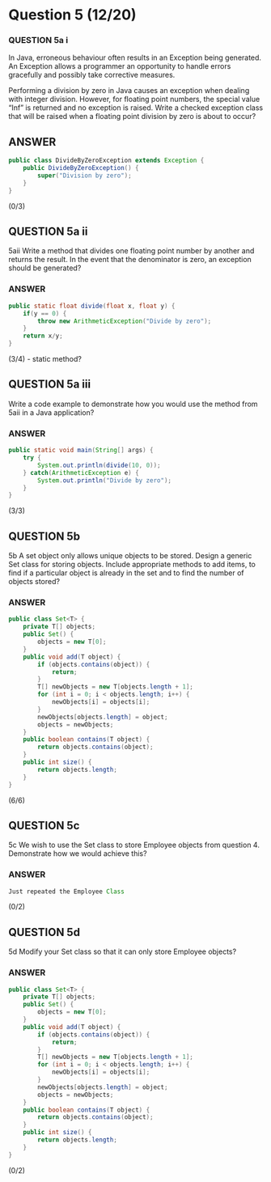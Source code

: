 # Question 5 (12/20)
### QUESTION 5a i
In Java, erroneous behaviour often results in an Exception being generated. An Exception allows a programmer an opportunity to handle errors gracefully and possibly take corrective measures.

Performing a division by zero in Java causes an exception when dealing with integer division. However, for floating point numbers, the special value “Inf” is returned and no exception is raised. Write a checked exception class that will be raised when a floating point division by zero is about to occur?

## ANSWER
```Java
public class DivideByZeroException extends Exception {
    public DivideByZeroException() {
        super("Division by zero");
    }
}
```

(0/3)

## QUESTION 5a ii
5aii Write a method that divides one floating point number by another and returns the result. In the event that the denominator is zero, an exception should be generated?

### ANSWER
```Java
public static float divide(float x, float y) {
    if(y == 0) {
        throw new ArithmeticException("Divide by zero");
    }
    return x/y;
}
```

(3/4) - static method?

## QUESTION 5a iii
Write a code example to demonstrate how you would use the method from 5aii in a Java application?

### ANSWER
```Java
public static void main(String[] args) {
    try {
        System.out.println(divide(10, 0));
    } catch(ArithmeticException e) {
        System.out.println("Divide by zero");
    }
}
```

(3/3)

## QUESTION 5b
5b A set object only allows unique objects to be stored. Design a generic Set class for storing objects. Include appropriate methods to add items, to find if a particular object is already in the set and to find the number of objects stored?

### ANSWER
```Java
public class Set<T> {
    private T[] objects;
    public Set() {
        objects = new T[0];
    }
    public void add(T object) {
        if (objects.contains(object)) {
            return;
        }
        T[] newObjects = new T[objects.length + 1];
        for (int i = 0; i < objects.length; i++) {
            newObjects[i] = objects[i];
        }
        newObjects[objects.length] = object;
        objects = newObjects;
    }
    public boolean contains(T object) {
        return objects.contains(object);
    }
    public int size() {
        return objects.length;
    }
}
```

(6/6)

## QUESTION 5c
5c We wish to use the Set class to store Employee objects from question 4. Demonstrate how we would achieve this?

### ANSWER
```Java
Just repeated the Employee Class
```

(0/2)

## QUESTION 5d
5d Modify your Set class so that it can only store Employee objects?

### ANSWER
```Java
public class Set<T> {
    private T[] objects;
    public Set() {
        objects = new T[0];
    }
    public void add(T object) {
        if (objects.contains(object)) {
            return;
        }
        T[] newObjects = new T[objects.length + 1];
        for (int i = 0; i < objects.length; i++) {
            newObjects[i] = objects[i];
        }
        newObjects[objects.length] = object;
        objects = newObjects;
    }
    public boolean contains(T object) {
        return objects.contains(object);
    }
    public int size() {
        return objects.length;
    }
}
```

(0/2)
